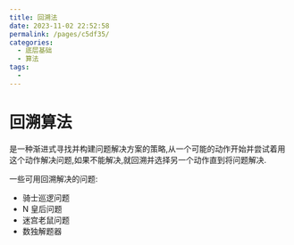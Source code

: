 ```yaml
---
title: 回溯法
date: 2023-11-02 22:52:58
permalink: /pages/c5df35/
categories:
  - 底层基础
  - 算法
tags:
  -
---
```


# 回溯算法

是一种渐进式寻找并构建问题解决方案的策略,从一个可能的动作开始并尝试着用这个动作解决问题,如果不能解决,就回溯并选择另一个动作直到将问题解决.

一些可用回溯解决的问题:

- 骑士巡逻问题
- N 皇后问题
- 迷宫老鼠问题
- 数独解题器
